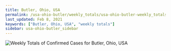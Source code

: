 ```yaml
---
title: Butler, Ohio, USA
permalink: /usa-ohio-butler/weekly_totals/usa-ohio-butler-weekly_totals.html
last_updated: Feb 8, 2021
keywords: ["Butler, Ohio, USA", "weekly totals"]
sidebar: usa-ohio-butler_sidebar
---
```


![Weekly Totals of Confirmed Cases for Butler, Ohio, USA](/covid_tracker/images/graphs/usa-ohio-butler-weekly_totals_graph.png)
